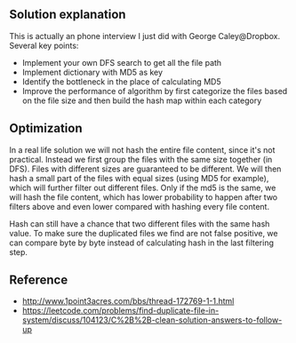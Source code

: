 ## Solution explanation

This is actually an phone interview I just did with George Caley@Dropbox. Several key points:

- Implement your own DFS search to get all the file path
- Implement dictionary with MD5 as key
- Identify the bottleneck in the place of calculating MD5
- Improve the performance of algorithm by first categorize the files based on the file size and
then build the hash map within each category

## Optimization

 In a real life solution
we will not hash the entire file content, since it's not practical.
Instead we first group the files with the same size together (in DFS).
Files with different sizes are guaranteed to be different.
We will then hash a small part of the files with equal sizes (using MD5 for example), which
will further filter out different files.
Only if the md5 is the same, we will hash the file content, which has
lower probability to happen after two filters above and even lower compared
with hashing every file content.

Hash can still have a chance that two different files with the same hash value.
To make sure the duplicated files we find are not false positive,
we can compare byte by byte instead of calculating hash in the last filtering step.

## Reference

- http://www.1point3acres.com/bbs/thread-172769-1-1.html
- https://leetcode.com/problems/find-duplicate-file-in-system/discuss/104123/C%2B%2B-clean-solution-answers-to-follow-up